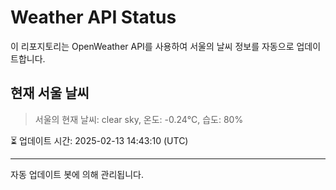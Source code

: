 
# Weather API Status

이 리포지토리는 OpenWeather API를 사용하여 서울의 날씨 정보를 자동으로 업데이트합니다.

## 현재 서울 날씨
> 서울의 현재 날씨: clear sky, 온도: -0.24°C, 습도: 80%

⏳ 업데이트 시간: 2025-02-13 14:43:10 (UTC)

---
자동 업데이트 봇에 의해 관리됩니다.
